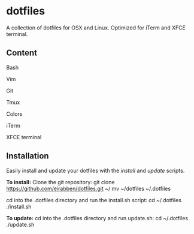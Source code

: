 dotfiles
========
A collection of dotfiles for OSX and Linux. Optimized for iTerm and XFCE terminal.

Content
-------
Bash

Vim

Git

Tmux

Colors

iTerm

XFCE terminal

Installation
------------
Easily install and update your dotfiles with the *install* and *update* scripts.

**To install:**
Clone the git repository:
    git clone https://github.com/eirabben/dotfiles.git ~/
    mv ~/dotfiles ~/.dotfiles

cd into the .dotfiles directory and run the install.sh script:
    cd ~/.dotfiles
    ./install.sh

**To update:**
cd into the .dotfiles directory and run update.sh:
    cd ~/.dotfiles
    ./update.sh
